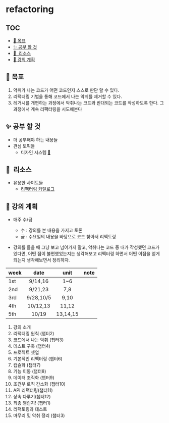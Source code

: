 # refactoring

## TOC

- [🚀 목표](#목표)
- [✨ 공부 할 것](#공부-할-것)
- [🔖  리소스](#-리소스)
- [📒 강의 계획](#강의-계획)

## 🚀 목표

1. 악취가 나는 코드가 어떤 코드인지 스스로 판단 할 수 있다.
2. 리팩터링 기법을 통해 코드에서 나는 악취를 제거할 수 있다.
3. 레거시를 개편하는 과정에서 악취나는 코드와 반대되는 코드를 작성하도록 한다. 그 과정에서 계속 리팩터링을 시도해본다

## ✨ 공부 할 것

- 더 공부해야 하는 내용들
- 관심 토픽들
  - 디자인 시스템 [🥐](http://torokmark.github.io/design_patterns_in_typescript/)

## 🔖  리소스

- 유용한 사이트들
  - [리팩터링 카탈로그](https://refactoring.com/catalog/)

## 📒 강의 계획

- 매주 수/금

  - 수 : 강의를 본 내용을 가지고 토론
  - 금 : 수요일의 내용을 바탕으로 코드 찾아서 리팩토링

- 강의를 들을 때 그냥 보고 넘어가지 말고, 악취나는 코드 중 내가 작성했던 코드가 있다면, 어떤 점이 불편했었는지는 생각해보고 리팩터링 하면서 어떤 이점을 얻게 되는지 생각해보면서 정리하자.

| week |   date    |   unit   | note |
| ---- | :-------: | :------: | :--: |
| 1st  |  9/14,16  |   1~6    |      |
| 2nd  |  9/21,23  |   7,8    |      |
| 3rd  | 9/28,10/5 |   9,10   |      |
| 4th  | 10/12,13  |  11,12   |      |
| 5th  |   10/19   | 13,14,15 |      |

1. 강의 소개
2. 리팩터링 원칙 (챕터2)
3. 코드에서 나는 악취 (챕터3)
4. 테스트 구축 (챕터4)
5. 프로젝트 셋업
6. 기본적인 리팩터링 (챕터6)
7. 캡슐화 (챕터7)
8. 기능 이동 (챕터8)
9. 데이터 조직화 (챕터9)
10. 조건부 로직 간소화 (챕터10)
11. API 리팩터링(챕터11)
12. 상속 다루기(챕터12)
13. 최종 챌린지! (챕터1)
14. 리팩토링과 테스트
15. 마무리 및 악취 정리 (챕터3)
